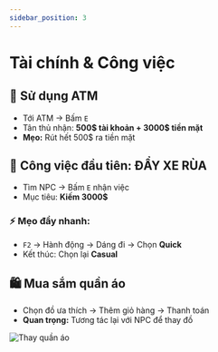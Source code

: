 ```yaml
---
sidebar_position: 3
---
```


# Tài chính & Công việc

## 🏦 Sử dụng ATM
- Tới ATM → Bấm `E`
- Tân thủ nhận: **500$ tài khoản + 3000$ tiền mặt**
- **Mẹo:** Rút hết 500$ ra tiền mặt

## 💼 Công việc đầu tiên: ĐẨY XE RÙA
- Tìm NPC → Bấm `E` nhận việc
- Mục tiêu: **Kiếm 3000$**

### ⚡ Mẹo đẩy nhanh:
- `F2` → Hành động → Dáng đi → Chọn **Quick**
- Kết thúc: Chọn lại **Casual**

## 🛍️ Mua sắm quần áo
- Chọn đồ ưa thích → Thêm giỏ hàng → Thanh toán
- **Quan trọng:** Tương tác lại với NPC để thay đồ

![Thay quần áo](/img/tanthu6.png)